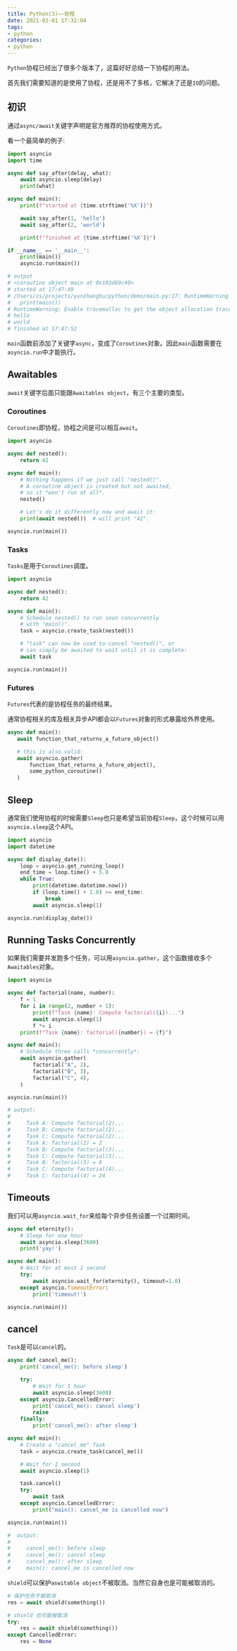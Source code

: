 ```yaml
---
title: Python(3)——协程
date: 2021-02-01 17:32:04
tags:
- python
categories:
- python
---
```



`Python`协程已经出了很多个版本了，这篇好好总结一下协程的用法。

<!-- more -->

首先我们需要知道的是使用了协程，还是用不了多核，它解决了还是`IO`的问题。

## 初识

通过`async/await`关键字声明是官方推荐的协程使用方式。

看一个最简单的例子:

```python
import asyncio
import time

async def say_after(delay, what):
    await asyncio.sleep(delay)
    print(what)

async def main():
    print(f"started at {time.strftime('%X')}")

    await say_after(1, 'hello')
    await say_after(2, 'world')

    print(f"finished at {time.strftime('%X')}")

if __name__ == '__main__':
    print(main())
    asyncio.run(main())

# output
# <coroutine object main at 0x103d69c40>
# started at 17:47:49
# /Users/zs/projects/yunzhanghu/python/demo/main.py:17: RuntimeWarning: coroutine 'main' was never awaited
#   print(main())
# RuntimeWarning: Enable tracemalloc to get the object allocation traceback
# hello
# world
# finished at 17:47:52
```

`main`函数前添加了关键字`async`，变成了`Coroutines`对象。因此`main`函数需要在`asyncio.run`中才能执行。


## Awaitables

`await`关键字后面只能跟`Awaitables object`，有三个主要的类型。

### Coroutines

`Coroutines`即协程，协程之间是可以相互`await`。

```python
import asyncio

async def nested():
    return 42

async def main():
    # Nothing happens if we just call "nested()".
    # A coroutine object is created but not awaited,
    # so it *won't run at all*.
    nested()

    # Let's do it differently now and await it:
    print(await nested())  # will print "42".

asyncio.run(main())
```


### Tasks

`Tasks`是用于`Coroutines`调度。

```python
import asyncio

async def nested():
    return 42

async def main():
    # Schedule nested() to run soon concurrently
    # with "main()".
    task = asyncio.create_task(nested())

    # "task" can now be used to cancel "nested()", or
    # can simply be awaited to wait until it is complete:
    await task

asyncio.run(main())
```

### Futures

 `Futures`代表的是协程任务的最终结果。

 通常协程相关的库及相关异步API都会以`Futures`对象的形式暴露给外界使用。

 ```python
 async def main():
    await function_that_returns_a_future_object()

    # this is also valid:
    await asyncio.gather(
        function_that_returns_a_future_object(),
        some_python_coroutine()
    )
```

## Sleep

通常我们使用协程的时候需要`Sleep`也只是希望当前协程`Sleep`，这个时候可以用`asyncio.sleep`这个API。


```python
import asyncio
import datetime

async def display_date():
    loop = asyncio.get_running_loop()
    end_time = loop.time() + 5.0
    while True:
        print(datetime.datetime.now())
        if (loop.time() + 1.0) >= end_time:
            break
        await asyncio.sleep(1)

asyncio.run(display_date())
```

## Running Tasks Concurrently

如果我们需要并发跑多个任务，可以用`asyncio.gather`，这个函数接收多个`Awaitables`对象。


```python
import asyncio

async def factorial(name, number):
    f = 1
    for i in range(2, number + 1):
        print(f"Task {name}: Compute factorial({i})...")
        await asyncio.sleep(1)
        f *= i
    print(f"Task {name}: factorial({number}) = {f}")

async def main():
    # Schedule three calls *concurrently*:
    await asyncio.gather(
        factorial("A", 2),
        factorial("B", 3),
        factorial("C", 4),
    )

asyncio.run(main())

# output:
#
#     Task A: Compute factorial(2)...
#     Task B: Compute factorial(2)...
#     Task C: Compute factorial(2)...
#     Task A: factorial(2) = 2
#     Task B: Compute factorial(3)...
#     Task C: Compute factorial(3)...
#     Task B: factorial(3) = 6
#     Task C: Compute factorial(4)...
#     Task C: factorial(4) = 24
```

## Timeouts

我们可以用`asyncio.wait_for`来给每个异步任务设置一个过期时间。

```python
async def eternity():
    # Sleep for one hour
    await asyncio.sleep(3600)
    print('yay!')

async def main():
    # Wait for at most 1 second
    try:
        await asyncio.wait_for(eternity(), timeout=1.0)
    except asyncio.TimeoutError:
        print('timeout!')

asyncio.run(main())

```

## cancel

`Task`是可以`cancel`的。

```python
async def cancel_me():
    print('cancel_me(): before sleep')

    try:
        # Wait for 1 hour
        await asyncio.sleep(3600)
    except asyncio.CancelledError:
        print('cancel_me(): cancel sleep')
        raise
    finally:
        print('cancel_me(): after sleep')

async def main():
    # Create a "cancel_me" Task
    task = asyncio.create_task(cancel_me())

    # Wait for 1 second
    await asyncio.sleep(1)

    task.cancel()
    try:
        await task
    except asyncio.CancelledError:
        print("main(): cancel_me is cancelled now")

asyncio.run(main())

#  output:
#
#     cancel_me(): before sleep
#     cancel_me(): cancel sleep
#     cancel_me(): after sleep
#     main(): cancel_me is cancelled now
```


`shield`可以保护`aswitable object`不被取消。当然它自身也是可能被取消的。

```python
# 保护任务不被取消
res = await shield(something())

# shield 也可能被取消
try:
    res = await shield(something())
except CancelledError:
    res = None
```